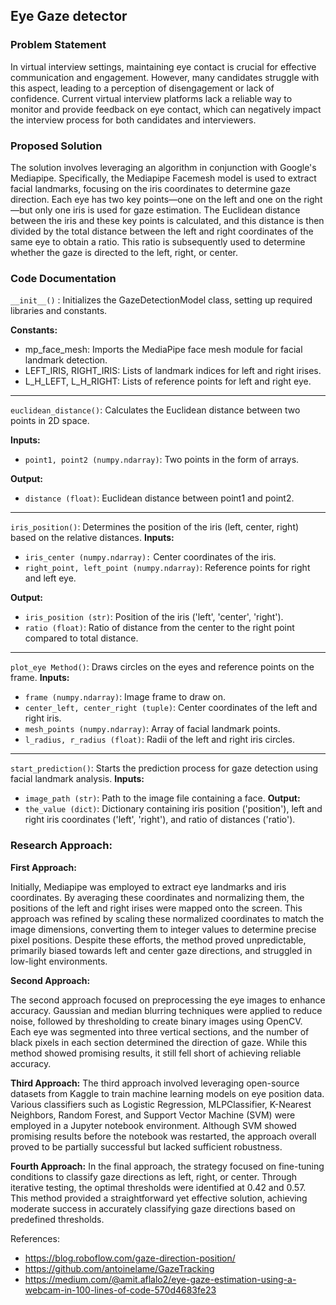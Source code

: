 ## Eye Gaze detector

### Problem Statement
In virtual interview settings, maintaining eye contact is crucial for effective communication and engagement. However, many candidates struggle with this aspect, leading to a perception of disengagement or lack of confidence. Current virtual interview platforms lack a reliable way to monitor and provide feedback on eye contact, which can negatively impact the interview process for both candidates and interviewers.

### Proposed Solution
The solution involves leveraging an algorithm in conjunction with Google's Mediapipe. Specifically, the Mediapipe Facemesh model is used to extract facial landmarks, focusing on the iris coordinates to determine gaze direction. Each eye has two key points—one on the left and one on the right—but only one iris is used for gaze estimation. The Euclidean distance between the iris and these key points is calculated, and this distance is then divided by the total distance between the left and right coordinates of the same eye to obtain a ratio. This ratio is subsequently used to determine whether the gaze is directed to the left, right, or center.


### Code Documentation
```__init__()``` : Initializes the GazeDetectionModel class, setting up required libraries and constants.

**Constants:**
- mp_face_mesh: Imports the MediaPipe face mesh module for facial landmark detection.
- LEFT_IRIS, RIGHT_IRIS: Lists of landmark indices for left and right irises.
- L_H_LEFT, L_H_RIGHT: Lists of reference points for left and right eye.
---

```euclidean_distance()```: Calculates the Euclidean distance between two points in 2D space.

**Inputs:**
- ```point1, point2 (numpy.ndarray)```: Two points in the form of arrays.

**Output:**
-	```distance (float)```: Euclidean distance between point1 and point2.

--- 

```iris_position()```: Determines the position of the iris (left, center, right) based on the relative distances.
**Inputs:**
- ```iris_center (numpy.ndarray):``` Center coordinates of the iris.
- ```right_point, left_point (numpy.ndarray)```: Reference points for right and left eye.

**Output:**
- ```iris_position (str)```: Position of the iris ('left', 'center', 'right').
- ```ratio (float)```: Ratio of distance from the center to the right point compared to total distance.
----

```plot_eye Method()```: Draws circles on the eyes and reference points on the frame.
**Inputs:**
- ```frame (numpy.ndarray)```: Image frame to draw on.
- ```center_left, center_right (tuple)```: Center coordinates of the left and right iris.
- ```mesh_points (numpy.ndarray)```: Array of facial landmark points.
-	```l_radius, r_radius (float)```: Radii of the left and right iris circles.
--- 

```start_prediction()```: Starts the prediction process for gaze detection using facial landmark analysis.
**Inputs:**
-	```image_path (str)```: Path to the image file containing a face.
**Output:**
- ```the_value (dict)```: Dictionary containing iris position ('position'), left and right iris coordinates ('left', 'right'), and ratio of distances ('ratio').


### Research Approach:

**First Approach:**

Initially, Mediapipe was employed to extract eye landmarks and iris coordinates. By averaging these coordinates and normalizing them, the positions of the left and right irises were mapped onto the screen. This approach was refined by scaling these normalized coordinates to match the image dimensions, converting them to integer values to determine precise pixel positions. Despite these efforts, the method proved unpredictable, primarily biased towards left and center gaze directions, and struggled in low-light environments.

**Second Approach:**

The second approach focused on preprocessing the eye images to enhance accuracy. Gaussian and median blurring techniques were applied to reduce noise, followed by thresholding to create binary images using OpenCV. Each eye was segmented into three vertical sections, and the number of black pixels in each section determined the direction of gaze. While this method showed promising results, it still fell short of achieving reliable accuracy.

**Third Approach:**
The third approach involved leveraging open-source datasets from Kaggle to train machine learning models on eye position data. Various classifiers such as Logistic Regression, MLPClassifier, K-Nearest Neighbors, Random Forest, and Support Vector Machine (SVM) were employed in a Jupyter notebook environment. Although SVM showed promising results before the notebook was restarted, the approach overall proved to be partially successful but lacked sufficient robustness.

**Fourth Approach:**
In the final approach, the strategy focused on fine-tuning conditions to classify gaze directions as left, right, or center. Through iterative testing, the optimal thresholds were identified at 0.42 and 0.57. This method provided a straightforward yet effective solution, achieving moderate success in accurately classifying gaze directions based on predefined thresholds.


References:
- https://blog.roboflow.com/gaze-direction-position/
- https://github.com/antoinelame/GazeTracking
- https://medium.com/@amit.aflalo2/eye-gaze-estimation-using-a-webcam-in-100-lines-of-code-570d4683fe23

